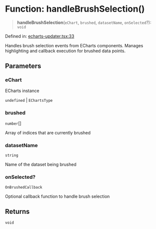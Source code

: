 # Function: handleBrushSelection()

> **handleBrushSelection**(`eChart`, `brushed`, `datasetName`, `onSelected`?): `void`

Defined in: [echarts-updater.tsx:33](https://github.com/GeoDaCenter/openassistant/blob/1b6e044b8153114911daa09cb063c51a2d620732/packages/echarts/src/echarts-updater.tsx#L33)

Handles brush selection events from ECharts components.
Manages highlighting and callback execution for brushed data points.

## Parameters

### eChart

ECharts instance

`undefined` | `EChartsType`

### brushed

`number`[]

Array of indices that are currently brushed

### datasetName

`string`

Name of the dataset being brushed

### onSelected?

`OnBrushedCallback`

Optional callback function to handle brush selection

## Returns

`void`
